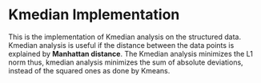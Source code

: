 # Kmedian Implementation

This is the implementation of Kmedian analysis on the structured data. Kmedian analysis is useful if the distance between the data points is explained by **Manhattan distance**.
The Kmedian analysis minimizes the L1 norm thus, kmedian analysis minimizes the sum of absolute deviations, instead of the squared ones as done by Kmeans.
